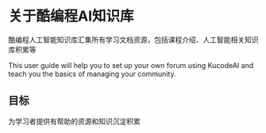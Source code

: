 # 关于酷编程AI知识库

酷编程人工智能知识库汇集所有学习文档资源，包括课程介绍、人工智能相关知识库积累等

This user guide will help you to set up your own forum using KucodeAI and teach you the basics of managing your community.

## 目标

为学习者提供有帮助的资源和知识沉淀积累
